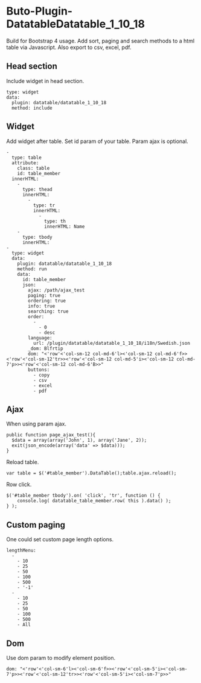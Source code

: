 # Buto-Plugin-DatatableDatatable_1_10_18
Build for Bootstrap 4 usage.
Add sort, paging and search methods to a html table via Javascript. Also export to csv, excel, pdf.

## Head section

Include widget in head section.

```
type: widget
data:
  plugin: datatable/datatable_1_10_18
  method: include
```

## Widget

Add widget after table. Set id param of your table. Param ajax is optional.

```
-
  type: table
  attribute:
    class: table
    id: table_member
  innerHTML:
    -
      type: thead
      innerHTML:
        -
          type: tr
          innerHTML:
            -
              type: th
              innerHTML: Name
    -
      type: tbody
      innerHTML:
-
  type: widget
  data:
    plugin: datatable/datatable_1_10_18
    method: run
    data:
      id: table_member
      json:
        ajax: /path/ajax_test
        paging: true
        ordering: true
        info: true
        searching: true
        order:
          -
            - 0
            - desc
        language:
          url: /plugin/datatable/datatable_1_10_18/i18n/Swedish.json
        _dom: Blfrtip
        dom: "<'row'<'col-sm-12 col-md-6'l><'col-sm-12 col-md-6'f>><'row'<'col-sm-12'tr>><'row'<'col-sm-12 col-md-5'i><'col-sm-12 col-md-7'p>><'row'<'col-sm-12 col-md-6'B>>"
        buttons:
          - copy
          - csv
          - excel
          - pdf
```

## Ajax

When using param ajax.

```
public function page_ajax_test(){
  $data = array(array('John', 1), array('Jane', 2));
  exit(json_encode(array('data' => $data)));
}
```
Reload table.

```
var table = $('#table_member').DataTable();table.ajax.reload();
```

Row click.
```
$('#table_member tbody').on( 'click', 'tr', function () {
    console.log( datatable_table_member.row( this ).data() );
} );
```


## Custom paging

One could set custom page length options.

```
lengthMenu:
  -
    - 10
    - 25
    - 50
    - 100
    - 500
    - '-1'
  -
    - 10
    - 25
    - 50
    - 100
    - 500
    - All
```

## Dom

Use dom param to modify element position.

```
dom: "<'row'<'col-sm-6'l><'col-sm-6'f>><'row'<'col-sm-5'i><'col-sm-7'p>><'row'<'col-sm-12'tr>><'row'<'col-sm-5'i><'col-sm-7'p>>"
```


